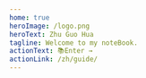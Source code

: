 ```yaml
---
home: true
heroImage: /logo.png
heroText: Zhu Guo Hua
tagline: Welcome to my noteBook.
actionText: 📚Enter →
actionLink: /zh/guide/
---
```

